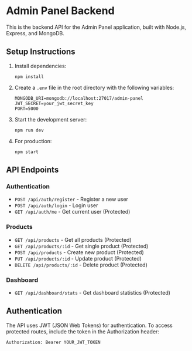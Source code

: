 # Admin Panel Backend

This is the backend API for the Admin Panel application, built with Node.js, Express, and MongoDB.

## Setup Instructions

1. Install dependencies:
   ```
   npm install
   ```

2. Create a `.env` file in the root directory with the following variables:
   ```
   MONGODB_URI=mongodb://localhost:27017/admin-panel
   JWT_SECRET=your_jwt_secret_key
   PORT=5000
   ```

3. Start the development server:
   ```
   npm run dev
   ```

4. For production:
   ```
   npm start
   ```

## API Endpoints

### Authentication
- `POST /api/auth/register` - Register a new user
- `POST /api/auth/login` - Login user
- `GET /api/auth/me` - Get current user (Protected)

### Products
- `GET /api/products` - Get all products (Protected)
- `GET /api/products/:id` - Get single product (Protected)
- `POST /api/products` - Create new product (Protected)
- `PUT /api/products/:id` - Update product (Protected)
- `DELETE /api/products/:id` - Delete product (Protected)

### Dashboard
- `GET /api/dashboard/stats` - Get dashboard statistics (Protected)

## Authentication

The API uses JWT (JSON Web Tokens) for authentication. To access protected routes, include the token in the Authorization header:

```
Authorization: Bearer YOUR_JWT_TOKEN
``` 